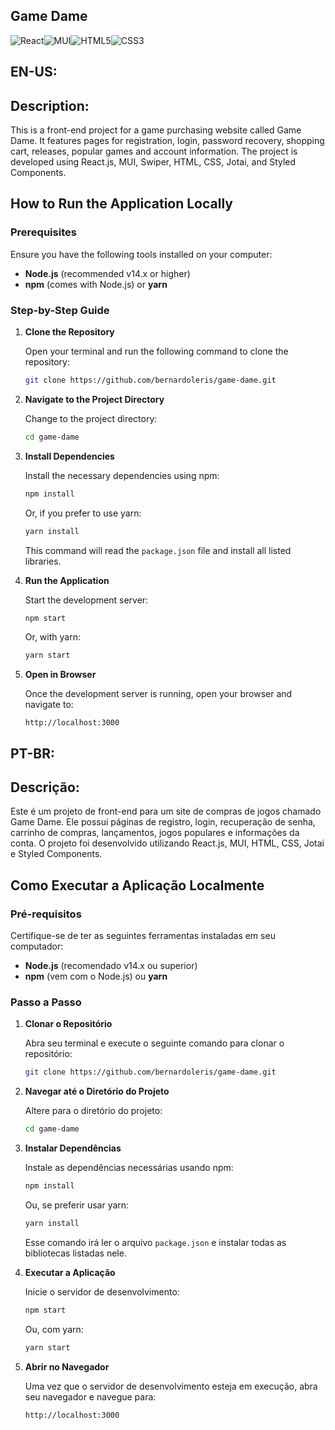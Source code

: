 ## Game Dame
![React](https://img.shields.io/badge/react-%2320232a.svg?style=for-the-badge&logo=react&logoColor=%2361DAFB)![MUI](https://img.shields.io/badge/MUI-%230081CB.svg?style=for-the-badge&logo=mui&logoColor=white)![HTML5](https://img.shields.io/badge/html5-%23E34F26.svg?style=for-the-badge&logo=html5&logoColor=white)![CSS3](https://img.shields.io/badge/css3-%231572B6.svg?style=for-the-badge&logo=css3&logoColor=white)
## EN-US:
## Description:
This is a front-end project for a game purchasing website called Game Dame. It features pages for registration, login, password recovery, shopping cart, releases, popular games and account information. The project is developed using React.js, MUI, Swiper, HTML, CSS, Jotai, and Styled Components.

## How to Run the Application Locally

### Prerequisites

Ensure you have the following tools installed on your computer:

- **Node.js** (recommended v14.x or higher)
- **npm** (comes with Node.js) or **yarn**

### Step-by-Step Guide

1. **Clone the Repository**

   Open your terminal and run the following command to clone the repository:

   ```bash
   git clone https://github.com/bernardoleris/game-dame.git
   ```

2. **Navigate to the Project Directory**

   Change to the project directory:

   ```bash
   cd game-dame
   ```

3. **Install Dependencies**

   Install the necessary dependencies using npm:

   ```bash
   npm install
   ```

   Or, if you prefer to use yarn:

   ```bash
   yarn install
   ```

   This command will read the `package.json` file and install all listed libraries.

4. **Run the Application**

   Start the development server:

   ```bash
   npm start
   ```

   Or, with yarn:

   ```bash
   yarn start
   ```

5. **Open in Browser**

   Once the development server is running, open your browser and navigate to:

   ```
   http://localhost:3000
   ```

## PT-BR:
## Descrição:
Este é um projeto de front-end para um site de compras de jogos chamado Game Dame. Ele possui páginas de registro, login, recuperação de senha, carrinho de compras, lançamentos, jogos populares e informações da conta. O projeto foi desenvolvido utilizando React.js, MUI, HTML, CSS, Jotai e Styled Components.

## Como Executar a Aplicação Localmente

### Pré-requisitos

Certifique-se de ter as seguintes ferramentas instaladas em seu computador:

- **Node.js** (recomendado v14.x ou superior)
- **npm** (vem com o Node.js) ou **yarn**

### Passo a Passo

1. **Clonar o Repositório**

   Abra seu terminal e execute o seguinte comando para clonar o repositório:

   ```bash
   git clone https://github.com/bernardoleris/game-dame.git
   ```

2. **Navegar até o Diretório do Projeto**

   Altere para o diretório do projeto:

   ```bash
   cd game-dame
   ```

3. **Instalar Dependências**

   Instale as dependências necessárias usando npm:

   ```bash
   npm install
   ```

   Ou, se preferir usar yarn:

   ```bash
   yarn install
   ```

   Esse comando irá ler o arquivo `package.json` e instalar todas as bibliotecas listadas nele.

4. **Executar a Aplicação**

   Inicie o servidor de desenvolvimento:

   ```bash
   npm start
   ```

   Ou, com yarn:

   ```bash
   yarn start
   ```

5. **Abrir no Navegador**

   Uma vez que o servidor de desenvolvimento esteja em execução, abra seu navegador e navegue para:

   ```
   http://localhost:3000
   ```
